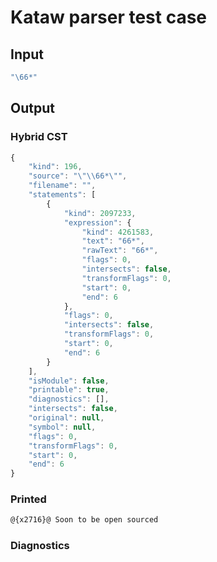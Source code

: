 # Kataw parser test case

## Input

`````js
"\66*"
`````

## Output

### Hybrid CST


```javascript
{
    "kind": 196,
    "source": "\"\\66*\"",
    "filename": "",
    "statements": [
        {
            "kind": 2097233,
            "expression": {
                "kind": 4261583,
                "text": "66*",
                "rawText": "66*",
                "flags": 0,
                "intersects": false,
                "transformFlags": 0,
                "start": 0,
                "end": 6
            },
            "flags": 0,
            "intersects": false,
            "transformFlags": 0,
            "start": 0,
            "end": 6
        }
    ],
    "isModule": false,
    "printable": true,
    "diagnostics": [],
    "intersects": false,
    "original": null,
    "symbol": null,
    "flags": 0,
    "transformFlags": 0,
    "start": 0,
    "end": 6
}
```

  
### Printed


```javascript
@{x2716}@ Soon to be open sourced
```

  
### Diagnostics


```javascript

```

